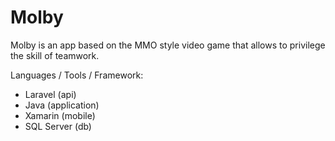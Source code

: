 #  Molby

Molby is an app based on the MMO style video game that allows to privilege the skill of teamwork.

Languages / Tools / Framework:
- Laravel (api)
- Java (application)
- Xamarin (mobile)
- SQL Server (db)